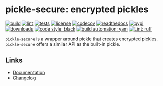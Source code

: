 # pickle-secure: encrypted pickles

[![build][build_badge]][build_url]
[![lint][lint_badge]][lint_url]
[![tests][tests_badge]][tests_url]
[![license][licence_badge]][licence_url]
[![codecov][codecov_badge]][codecov_url]
[![readthedocs][readthedocs_badge]][readthedocs_url]
[![pypi][pypi_badge]][pypi_url]
[![downloads][pepy_badge]][pepy_url]
[![code style: black][black_badge]][black_url]
[![build automation: yam][yam_badge]][yam_url]
[![Lint: ruff][ruff_badge]][ruff_url]

`pickle-secure` is a wrapper around pickle that creates encrypted
pickles. `pickle-secure` offers a similar API as the built-in pickle.

## Links

- [Documentation]
- [Changelog]

[build_badge]: https://github.com/spapanik/pickle-secure/actions/workflows/build.yml/badge.svg
[build_url]: https://github.com/spapanik/pickle-secure/actions/workflows/build.yml
[lint_badge]: https://github.com/spapanik/pickle-secure/actions/workflows/lint.yml/badge.svg
[lint_url]: https://github.com/spapanik/pickle-secure/actions/workflows/lint.yml
[tests_badge]: https://github.com/spapanik/pickle-secure/actions/workflows/tests.yml/badge.svg
[tests_url]: https://github.com/spapanik/pickle-secure/actions/workflows/tests.yml
[licence_badge]: https://img.shields.io/pypi/l/pickle-secure
[licence_url]: https://pickle-secure.readthedocs.io/en/stable/LICENSE/
[codecov_badge]: https://codecov.io/github/spapanik/pickle-secure/graph/badge.svg?token=Q20F84BW72
[codecov_url]: https://codecov.io/github/spapanik/pickle-secure
[readthedocs_badge]: https://readthedocs.org/projects/pickle-secure/badge/?version=latest
[readthedocs_url]: https://pickle-secure.readthedocs.io/en/latest/
[pypi_badge]: https://img.shields.io/pypi/v/pickle-secure
[pypi_url]: https://pypi.org/project/pickle-secure
[pepy_badge]: https://pepy.tech/badge/pickle-secure
[pepy_url]: https://pepy.tech/project/pickle-secure
[black_badge]: https://img.shields.io/badge/code%20style-black-000000.svg
[black_url]: https://github.com/psf/black
[yam_badge]: https://img.shields.io/badge/build%20automation-yamk-success
[yam_url]: https://github.com/spapanik/yamk
[ruff_badge]: https://img.shields.io/endpoint?url=https://raw.githubusercontent.com/charliermarsh/ruff/main/assets/badge/v1.json
[ruff_url]: https://github.com/charliermarsh/ruff
[Documentation]: https://pickle-secure.readthedocs.io/en/stable/
[Changelog]: https://pickle-secure.readthedocs.io/en/stable/CHANGELOG/

